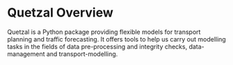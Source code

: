# Quetzal Overview
Quetzal is a Python package providing flexible models for transport planning and traffic forecasting. 
It offers tools to help us carry out modelling tasks in the fields of data pre-processing and integrity checks, data-management and transport-modelling.

